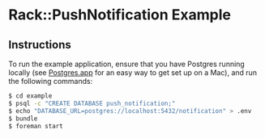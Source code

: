 # Rack::PushNotification Example

## Instructions

To run the example application, ensure that you have Postgres running locally (see [Postgres.app](http://postgresapp.com) for an easy way to get set up on a Mac), and run the following commands:

```sh
$ cd example
$ psql -c "CREATE DATABASE push_notification;"
$ echo "DATABASE_URL=postgres://localhost:5432/notification" > .env
$ bundle
$ foreman start
```
